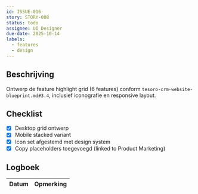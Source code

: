 ```yaml
---
id: ISSUE-016
story: STORY-008
status: todo
assignee: UI Designer
due-date: 2025-10-14
labels:
  - features
  - design
---
```


## Beschrijving
Ontwerp de feature highlight grid (6 features) conform `tesoro-crm-website-blueprint.md#3.4`, inclusief iconografie en responsive layout.

## Checklist
- [x] Desktop grid ontwerp
- [x] Mobile stacked variant
- [x] Icon set afgestemd met design system
- [x] Copy placeholders toegevoegd (linked to Product Marketing)

## Logboek
| Datum | Opmerking |
|-------|-----------|
